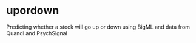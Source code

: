 upordown
========

Predicting whether a stock will go up or down using BigML and data from Quandl and PsychSignal
